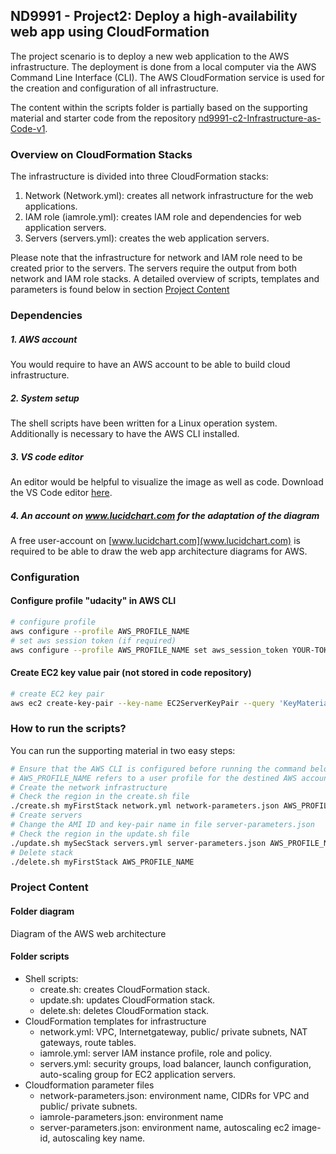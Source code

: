 ## ND9991 - Project2: Deploy a high-availability web app using CloudFormation
The project scenario is to deploy a new web application to the AWS infrastructure.
The deployment is done from a local computer via the AWS Command Line Interface (CLI). The AWS CloudFormation service is used for the creation and configuration of all infrastructure.

The content within the scripts folder is partially based on the supporting material and starter code from the repository [nd9991-c2-Infrastructure-as-Code-v1](https://github.com/udacity/nd9991-c2-Infrastructure-as-Code-v1).

### Overview on CloudFormation Stacks
The infrastructure is divided into three CloudFormation stacks:
1. Network (Network.yml): creates all network infrastructure for the web applications.
2. IAM role (iamrole.yml): creates IAM role and dependencies for web application servers.
3. Servers (servers.yml): creates the web application servers.

Please note that the infrastructure for network and IAM role need to be created prior to the servers. The servers require the output from both network and IAM role stacks.
A detailed overview of scripts, templates and parameters is found below in section [Project Content](#project-content)

### Dependencies
##### 1. AWS account
You would require to have an AWS account to be able to build cloud infrastructure.

##### 2. System setup
The shell scripts have been written for a Linux operation system. Additionally is necessary to have the AWS CLI installed.

##### 3. VS code editor
An editor would be helpful to visualize the image as well as code. Download the VS Code editor [here](https://code.visualstudio.com/download).

##### 4. An account on www.lucidchart.com for the adaptation of the diagram
A free user-account on [www.lucidchart.com](www.lucidchart.com) is required to be able to draw the web app architecture diagrams for AWS.

### Configuration
#### Configure profile "udacity" in AWS CLI
```bash
# configure profile
aws configure --profile AWS_PROFILE_NAME
# set aws session token (if required)
aws configure --profile AWS_PROFILE_NAME set aws_session_token YOUR-TOKEN
```

#### Create EC2 key value pair (not stored in code repository)
```bash
# create EC2 key pair
aws ec2 create-key-pair --key-name EC2ServerKeyPair --query 'KeyMaterial' --output text > EC2ServerKeyPair.pem --profile AWS_PROFILE_NAME
```

### How to run the scripts?
You can run the supporting material in two easy steps:
```bash
# Ensure that the AWS CLI is configured before running the command below
# AWS_PROFILE_NAME refers to a user profile for the destined AWS account
# Create the network infrastructure
# Check the region in the create.sh file
./create.sh myFirstStack network.yml network-parameters.json AWS_PROFILE_NAME
# Create servers
# Change the AMI ID and key-pair name in file server-parameters.json
# Check the region in the update.sh file
./update.sh mySecStack servers.yml server-parameters.json AWS_PROFILE_NAME
# Delete stack
./delete.sh myFirstStack AWS_PROFILE_NAME
```

<a name="project-content"></a>
### Project Content

#### Folder diagram
Diagram of the AWS web architecture

#### Folder scripts
- Shell scripts:
    - create&#46;sh: creates CloudFormation stack.
    - update&#46;sh: updates CloudFormation stack.
    - delete&#46;sh: deletes CloudFormation stack.
- CloudFormation templates for infrastructure
    - network&#46;yml: VPC, Internetgateway, public/ private subnets, NAT gateways, route tables.
    - iamrole&#46;yml: server IAM instance profile, role and policy.
    - servers&#46;yml: security groups, load balancer, launch configuration, auto-scaling group for EC2 application servers.
- Cloudformation parameter files
    - network-parameters&#46;json: environment name, CIDRs for VPC and public/ private subnets.
    - iamrole-parameters&#46;json: environment name
    - server-parameters&#46;json: environment name, autoscaling ec2 image-id, autoscaling key name.